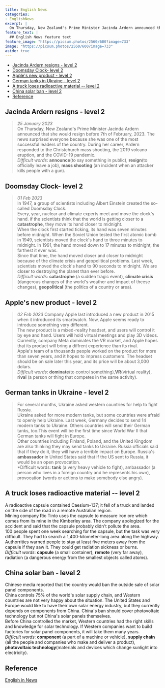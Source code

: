 ```yaml
---
title: English News
categories:
- EnglishNews
excerpt: |
  On Thursday, New Zealand's Prime Minister Jacinda Ardern announced that she would resign before 7th of February, 2023.
feature_text: |
  ## English News feature text
feature_image: "https://picsum.photos/2560/600?image=733"
image: "https://picsum.photos/2560/600?image=733"
aside: true
---
```



- [Jacinda Ardern resigns - level 2](#jacinda-ardern-resigns---level-2)
- [Doomsday Clock- level 2](#doomsday-clock--level-2)
- [Apple's new product - level 2](#apples-new-product---level-2)
- [German tanks in Ukraine - level 2](#german-tanks-in-ukraine---level-2)
- [A truck loses radioactive material -- level 2](#a-truck-loses-radioactive-material----level-2)
- [China solar ban - level 2](#china-solar-ban---level-2)
- [Reference](#reference)

## Jacinda Ardern resigns - level 2

> *25 January 2023*  
> On Thursday, New Zealand's Prime Minister Jacinda Ardern announced that she would resign before 7th of February, 2023. The news surprised everyone because she was one of the most successful leaders of the country.
> During her career, Ardern responded to the Christchurch mass shooting, the 2019 volcano eruption, and the COVID-19 pandemic.  
> *Difficult words*:  **announce**(to say something in public), **resign**(to officially leave a job), **mass shooting** (an incident when an attacker kills people with a gun).

## Doomsday Clock- level 2

> *01 Feb 2023*  
> In 1947, a group of scientists including Albert Einstein created the so-called Doomsday Clock.  
> Every, year, nuclear and climate experts meet and move the clock's hand. if the scientists think that the world is getting closer to a **catastrophe**, they move its hand closer to midnight.  
> When the clock first started ticking, its hand was seven minutes before midnight. When the Soviet Union tested the first atomic bomb in 1949, scientists moved the clock's hand to three minutes to midnight. In 1991, the hand moved down to 17 minutes to midnight, the farthest it ever was.  
> Since that time, the hand moved closer and closer to midnight because of the climate crisis and geopolitical problems. Last week, scientists moved the clock's hand to 90 seconds to midnight. We are closer to destroying the planet than ever before.  
> *Difficult words*: **catastrophe** (a sudden tragic event), **climate crisis** (dangerous changes of the world's weather and impact of theese changes), **geopolitical** (the politics of a country or area).

## Apple's new product - level 2

> *02 Feb 2023*
> Company Apple last introduced a new product in 2015 when it introduced its smartwatch. Now, Apple seems ready to introduce something very different.  
> The new product is a mixed-reality headset, and users will control it by eye and hand. Users will hold virtual meetings and play 3D videos. Currently, company Meta dominates the VR market, and Apple hopes that its product will bring a diffrent experience than its rival.  
> Apple's team of a thousands people worked on the product for more than seven years, and it hopes to impress customers. The headset should be on sale later this year, and its price will be about 3,000 dolars.  
> *Difficult words*:  **dominate**(to control something),**VR**(virtual reality), **rival** (a person or thing that competes in the same activity).

## German tanks in Ukraine - level 2

>For several months, Ukraine asked western countries for help to fight Russia.  
Ukraine asked for more modern tanks, but some countries were afraid to openly help Ukraine. Last week, Germany decides to send 14 modern tanks to Ukraine. Others countries will send their German tanks, too.This event will be the first time since World War II that German tanks will fight in Europe.  
Other countries including Finland, Poland, and the United Kingdom are also thinking they may send tanks to Ukraine. Russia officials said that if they do it, they will have a terrible impact on Europe. Russia's **ambassador** in United States said that if the US sent to Russia, it would be an open provocation.  
*Difficult words: **tank** (a very heavy vehicle to fight), ambassador (a person who lives in a foreign country and he represents his own), provocation (words or actions to make somebody else angry).

## A truck loses radioactive material -- level 2

A radioactive capsule contained Caesium-137; it fell of a truck and landed on the side of the road in a remote Australian region.  
Mining company Rio Tinto uses the capsule to measure iron ore which comes from its mine in the Kimberley area. The company apologized for the accident and said that the capsule probably didn't pollute the area.  
100 people spent one week searching for the capsule, but the task was very difficult. They had to search a 1,400-kilometer-long area along the highway. Authorrities warned people to stay at least five meters away from the capsule if they saw it. They could get radiation sickness or burns.  
*Difficult words*: **capsule** (a small container), **remote** (very far away), radiation (a dangerous energy from the smallest objects called atoms).

## China solar ban - level 2  

Chinese media reported that the country would ban the outside sale of solar panel components.  
China controls 75% of the world's solar supply chain, and Western countries are not very happy about the situation. The United States and Europe would like to have their own solar energy industry, but they currently depends on components from China. China's ban should cover photovoltaic technology but not China's solar panels themselves.  
Before China controlled the market, Western countries had the right skills and knowledge for solar technology. If Western companies want to build factories for solar panel components, it will take them many years.  
*Difficult words*: **component** (a part of a machine or vehicle), **supply chain** (all the people and companies who make and deliver a product), **photovoltaic technology**(materials and devices which change sunlight into electricity).

## Reference

[English in News](https://www.newsinlevels.com/)
